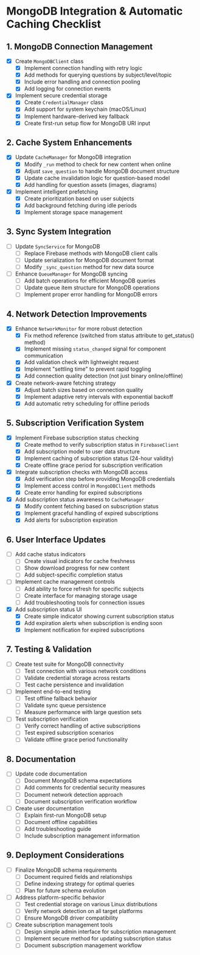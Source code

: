 # MongoDB Integration & Automatic Caching Checklist

## 1. MongoDB Connection Management

- [x] Create `MongoDBClient` class
  - [x] Implement connection handling with retry logic
  - [x] Add methods for querying questions by subject/level/topic
  - [x] Include error handling and connection pooling
  - [x] Add logging for connection events

- [x] Implement secure credential storage
  - [x] Create `CredentialManager` class
  - [x] Add support for system keychain (macOS/Linux)
  - [x] Implement hardware-derived key fallback
  - [x] Create first-run setup flow for MongoDB URI input

## 2. Cache System Enhancements

- [x] Update `CacheManager` for MongoDB integration
  - [x] Modify `_run` method to check for new content when online
  - [x] Adjust `save_question` to handle MongoDB document structure
  - [x] Update cache invalidation logic for question-based model
  - [x] Add handling for question assets (images, diagrams)

- [x] Implement intelligent prefetching
  - [x] Create prioritization based on user subjects
  - [x] Add background fetching during idle periods
  - [x] Implement storage space management

## 3. Sync System Integration

- [ ] Update `SyncService` for MongoDB
  - [ ] Replace Firebase methods with MongoDB client calls
  - [ ] Update serialization for MongoDB document format
  - [ ] Modify `_sync_question` method for new data source

- [ ] Enhance `QueueManager` for MongoDB syncing
  - [ ] Add batch operations for efficient MongoDB queries
  - [ ] Update queue item structure for MongoDB operations
  - [ ] Implement proper error handling for MongoDB errors

## 4. Network Detection Improvements

- [x] Enhance `NetworkMonitor` for more robust detection
  - [x] Fix method reference (switched from status attribute to get_status() method)
  - [x] Implement missing `status_changed` signal for component communication
  - [x] Add validation check with lightweight request
  - [x] Implement "settling time" to prevent rapid toggling
  - [x] Add connection quality detection (not just binary online/offline)

- [x] Create network-aware fetching strategy
  - [x] Adjust batch sizes based on connection quality
  - [x] Implement adaptive retry intervals with exponential backoff
  - [x] Add automatic retry scheduling for offline periods

## 5. Subscription Verification System

- [x] Implement Firebase subscription status checking
  - [x] Create method to verify subscription status in `FirebaseClient`
  - [x] Add subscription model to user data structure
  - [x] Implement caching of subscription status (24-hour validity)
  - [x] Create offline grace period for subscription verification

- [x] Integrate subscription checks with MongoDB access
  - [x] Add verification step before providing MongoDB credentials
  - [x] Implement access control in `MongoDBClient` methods
  - [x] Create error handling for expired subscriptions

- [x] Add subscription status awareness to `CacheManager`
  - [x] Modify content fetching based on subscription status
  - [x] Implement graceful handling of expired subscriptions
  - [x] Add alerts for subscription expiration

## 6. User Interface Updates

- [ ] Add cache status indicators
  - [ ] Create visual indicators for cache freshness
  - [ ] Show download progress for new content
  - [ ] Add subject-specific completion status

- [ ] Implement cache management controls
  - [ ] Add ability to force refresh for specific subjects
  - [ ] Create interface for managing storage usage
  - [ ] Add troubleshooting tools for connection issues

- [x] Add subscription status UI
  - [x] Create simple indicator showing current subscription status
  - [x] Add expiration alerts when subscription is ending soon
  - [x] Implement notification for expired subscriptions

## 7. Testing & Validation

- [ ] Create test suite for MongoDB connectivity
  - [ ] Test connection with various network conditions
  - [ ] Validate credential storage across restarts
  - [ ] Test cache persistence and invalidation

- [ ] Implement end-to-end testing
  - [ ] Test offline fallback behavior
  - [ ] Validate sync queue persistence
  - [ ] Measure performance with large question sets

- [ ] Test subscription verification
  - [ ] Verify correct handling of active subscriptions
  - [ ] Test expired subscription scenarios
  - [ ] Validate offline grace period functionality

## 8. Documentation

- [ ] Update code documentation
  - [ ] Document MongoDB schema expectations
  - [ ] Add comments for credential security measures
  - [ ] Document network detection approach
  - [ ] Document subscription verification workflow

- [ ] Create user documentation
  - [ ] Explain first-run MongoDB setup
  - [ ] Document offline capabilities
  - [ ] Add troubleshooting guide
  - [ ] Include subscription management information

## 9. Deployment Considerations

- [ ] Finalize MongoDB schema requirements
  - [ ] Document required fields and relationships
  - [ ] Define indexing strategy for optimal queries
  - [ ] Plan for future schema evolution

- [ ] Address platform-specific behavior
  - [ ] Test credential storage on various Linux distributions
  - [ ] Verify network detection on all target platforms
  - [ ] Ensure MongoDB driver compatibility

- [ ] Create subscription management tools
  - [ ] Design simple admin interface for subscription management
  - [ ] Implement secure method for updating subscription status
  - [ ] Document subscription management workflow
